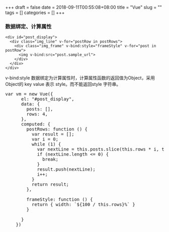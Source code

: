 +++
draft = false
date = 2018-09-11T00:55:08+08:00
title = "Vue"
slug = ""
tags = []
categories = []
+++


### 数据绑定、计算属性

```
<div id="post_display">
  <div class="img_line" v-for="postRow in postRows">
    <div class="img_frame" v-bind:style="frameStyle" v-for="post in postRow">
      <img v-bind:src="post.sample_url">
    </div>
  </div>
</div>
```

v-bind:style 数据绑定为计算属性时，计算属性函数的返回值为Object，采用Object的 key value 表示 style。而不能返回style 字符串。

<pre><c>var vm = new Vue({
      el: "#post_display",
      data: {
        posts: [],
        rows: 4,
      },
      computed: {
        postRows: function () {
          var result = [];
          var i = 0;
          while (1) {
            var nextLine = this.posts.slice(this.rows * i, this.rows * (i + 1));
            if (nextLine.length <= 0) {
              break;
            }
            result.push(nextLine);
            i++;
          }
          return result;
        },

        frameStyle: function () {
          return { width: `${100 / this.rows}%` }
        }

      }
    })
</c></pre>